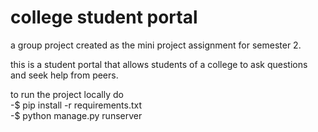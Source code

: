 # college student portal
a group project created as the mini project assignment for semester 2.

this is a student portal that allows students of a college to ask questions and seek help from peers.

to run the project locally do\
-$ pip install -r requirements.txt\
-$ python manage.py runserver

